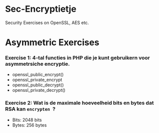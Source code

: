 # Sec-Encryptietje
Security Exercises on OpenSSL, AES etc.

# Asymmetric Exercises

### Exercise 1: 4-tal functies in PHP die je kunt gebruikern voor asymmetrsiche encryptie.
- openssl_public_encrypt()
- openssl_private_encrypt
- openssl_public_decrypt()
- openssl_private_decrypt()

### Exercise 2: Wat is de maximale hoeveelheid bits en bytes dat RSA kan `encrypten `?
- Bits: 2048 bits
- Bytes: 256 bytes


